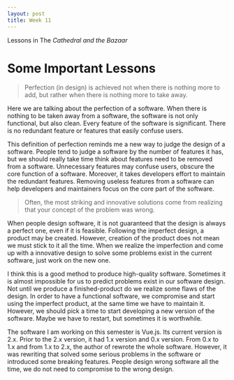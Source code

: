 ```yaml
---
layout: post
title: Week 11
---
```


Lessons in The _Cathedral and the Bazaar_

# Some Important Lessons

> Perfection (in design) is achieved not when there is nothing more to add, but rather when there is nothing more to take away.

Here we are talking about the perfection of a software. When there is nothing to be taken away from a software, the software is not only functional, but also clean. Every feature of the software is significant. There is no redundant feature or features that easily confuse users.

This definition of perfection reminds me a new way to judge the design of a software. People tend to judge a software by the number of features it has, but we should really take time think about features need to be removed from a software. Unnecessary features may confuse users, obscure the core function of a software. Moreover, it takes developers effort to maintain the redundant features. Removing useless features from a software can help developers and maintainers focus on the core part of the software.

> Often, the most striking and innovative solutions come from realizing that your concept of the problem was wrong.

When people design software, it is not guaranteed that the design is always a perfect one, even if it is feasible. Following the imperfect design, a product may be created. However, creation of the product does not mean we must stick to it all the time. When we realize the imperfection and come up with a innovative design to solve some problems exist in the current software, just work on the new one.

I think this is a good method to produce high-quality software. Sometimes it is almost impossible for us to predict problems exist in our software design. Not until we produce a finished-product do we realize some flaws of the design. In order to have a functional software, we compromise and start using the imperfect product, at the same time we have to maintain it. However, we should pick a time to start developing a new version of the software. Maybe we have to restart, but sometimes it is worthwhile.

The software I am working on this semester is Vue.js. Its current version is 2.x. Prior to the 2.x version, it had 1.x version and 0.x version. From 0.x to 1.x and from 1.x to 2.x, the author of rewrote the whole software. However, it was rewriting that solved some serious problems in the software or introduced some breaking features. People design wrong software all the time, we do not need to compromise to the wrong design. 
